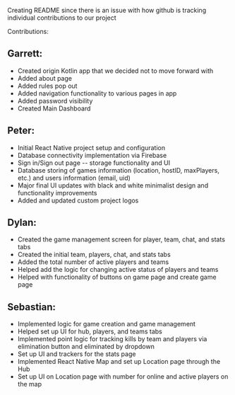 Creating README since there is an issue with how github is tracking individual contributions to our project

Contributions:

**Garrett:**
 - 
 - Created origin Kotlin app that we decided not to move forward with
 - Added about page
 - Added rules pop out
 - Added navigation functionality to various pages in app
 - Added password visibility
 - Created Main Dashboard 

**Peter:**
-
- Initial React Native project setup and configuration
- Database connectivity implementation via Firebase
- Sign in/Sign out page -- storage functionality and UI
- Database storing of games information (location, hostID, maxPlayers, etc.) and users information (email, uid)
- Major final UI updates with black and white minimalist design and functionality improvements
- Added and updated custom project logos

Dylan:
 - 
 - Created the game management screen for player, team, chat, and stats tabs
 - Created the initial team, players, chat, and stats tabs
 - Added the total number of active players and teams
 - Helped add the logic for changing active status of players and teams
 - Helped with functionality of buttons on game page and create game page

Sebastian:
 - 
 - Implemented logic for game creation and game management
 - Helped set up UI for hub, players, and teams tabs
 - Implemented point logic for tracking kills by team and players via elimination button and eliminated by dropdown
 - Set up UI and trackers for the stats page
 - Implemented React Native Map and set up Location page through the Hub
 - Set up UI on Location page with number for online and active players on the map